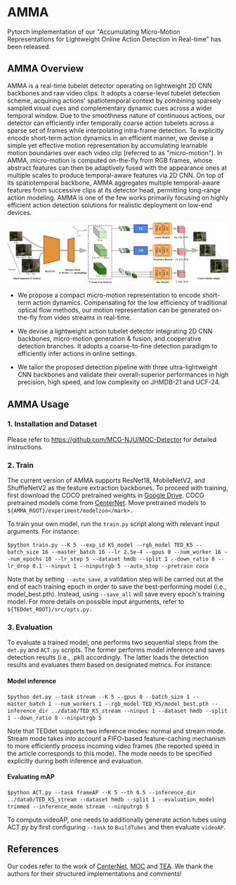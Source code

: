 # AMMA
Pytorch implementation of our "Accumulating Micro-Motion Representations for Lightweight Online Action Detection in Real-time" has been released.

## AMMA Overview
AMMA is a real-time tubelet detector operating on lightweight 2D CNN backbones and raw video clips. It adopts a coarse-level tubelet detection scheme, acquiring actions' spatiotemporal context by combining sparsely sampled visual cues and complementary dynamic cues across a wider temporal window. Due to the smoothness nature of continuous actions, our detector can efficiently infer temporally coarse action tubelets across a sparse set of frames while interpolating intra-frame detection. To explicitly encode short-term action dynamics in an efficient manner, we devise a simple yet effective motion representation by accumulating learnable motion boundaries over each video clip (referred to as "micro-motion"). In AMMA, micro-motion is computed on-the-fly from RGB frames, whose abstract features can then be adaptively fused with the appearance ones at multiple scales to produce temporal-aware features via 2D CNN. On top of its spatiotemporal backbone, AMMA aggregates multiple temporal-aware features from successive clips at its detector head, permitting long-range action modeling. AMMA is one of the few works primarily focusing on highly efficient action detection solutions for realistic deployment on low-end devices.

![alt text](https://github.com/alphadadajuju/TEDdet/blob/master/images/pipeline.jpg)

* We propose a compact micro-motion representation to encode short-term action dynamics. Compensating for the low efficiency of traditional optical flow methods, our motion representation can be generated on-the-fly from video streams in real-time.

* We devise a lightweight action tubelet detector integrating 2D CNN backbones, micro-motion generation \& fusion, and cooperative detection branches. It adopts a coarse-to-fine detection paradigm to efficiently infer actions in online settings.

* We tailor the proposed detection pipeline with three ultra-lightweight CNN backbones and validate their overall-superior performances in high precision, high speed, and low complexity on JHMDB-21 and UCF-24. 

## AMMA Usage
### 1. Installation and Dataset
Please refer to https://github.com/MCG-NJU/MOC-Detector for detailed instructions.

### 2. Train
The current version of AMMA supports ResNet18, MobileNetV2, and ShuffleNetV2 as the feature extraction backbones. To proceed with training, first download the COCO pretrained weights in [Google Drive](https://drive.google.com/drive/folders/1r2uYo-4hL6oOzRARFsYIn5Pu2Lv7VS6m). COCO pretrained models come from [CenterNet](https://github.com/xingyizhou/CenterNet). Move pretrained models to ```${AMMA_ROOT}/experiment/modelzoo</mark>.```

To train your own model, run the ```train.py``` script along with relevant input arguments. For instance:

```
$python train.py --K 5 --exp_id K5_model --rgb_model TED_K5 --batch_size 16 --master_batch 16 --lr 2.5e-4 --gpus 0 --num_worker 16 --num_epochs 10 --lr_step 5 --dataset hmdb --split 1 --down_ratio 8 --lr_drop 0.1 --ninput 1 --ninputrgb 5 --auto_stop --pretrain coco 
```

Note that by setting ```--auto_save```, a validation step will be carried out at the end of each training epoch in order to save the best-performing model (i.e., model_best.pth). Instead, using ```--save_all``` will save every epoch's training model. For more details on possible input arguments, refer to ```${TEDdet_ROOT}/src/opts.py.```

### 3. Evaluation
To evaluate a trained model, one performs two sequential steps from the ```det.py``` and ```ACT.py``` scripts. The former performs model inference and saves detection results (i.e., .pkl) accordingly. The latter loads the detection results and evaluates them based on designated metrics. For instance:

#### Model inference 
```
$python det.py --task stream --K 5 --gpus 0 --batch_size 1 --master_batch 1 --num_workers 1 --rgb_model TED_K5/model_best.pth --inference_dir ../data0/TED_K5_stream --ninput 1 --dataset hmdb --split 1 --down_ratio 8 --ninputrgb 5 
```

Note that TEDdet supports two inference modes: normal and stream mode. Stream mode takes into account a FIFO-based feature-caching mechanism to more efficiently process incoming video frames (the reported speed in the article corresponds to this mode). The mode needs to be specified explicitly during both inference and evaluation.

#### Evaluating mAP

```
$python ACT.py --task frameAP --K 5 --th 0.5 --inference_dir ../data0/TED_K5_stream --dataset hmdb --split 1 --evaluation_model trimmed --inference_mode stream --ninputrgb 5
```
To compute videoAP, one needs to additionally generate action tubes using ACT.py by first configuring ```--task``` to ```BuildTubes``` and then evaluate ```videoAP```.

## References
Our codes refer to the work of [CenterNet](https://github.com/xingyizhou/CenterNet), [MOC](https://github.com/MCG-NJU/MOC-Detector) and [TEA](https://github.com/Phoenix1327/tea-action-recognition). We thank the authors for their structured implementations and comments!
